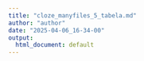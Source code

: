 ```yaml
---
title: "cloze_manyfiles_5_tabela.md"
author: "author"
date: "2025-04-06_16-34-00"
output:
  html_document: default
---
```

